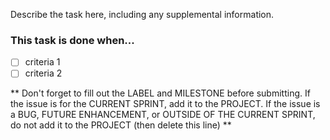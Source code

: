 Describe the task here, including any supplemental information.

### This task is done when...
 - [ ] criteria 1
 - [ ] criteria 2
 
 ** Don't forget to fill out the LABEL and MILESTONE before submitting. If the issue is for the CURRENT SPRINT, add it to the PROJECT. If the issue is a BUG, FUTURE ENHANCEMENT, or OUTSIDE OF THE CURRENT SPRINT, do not add it to the PROJECT (then delete this line) **
